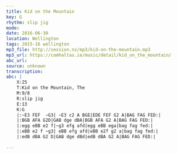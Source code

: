```yaml
---
title: Kid on the Mountain
key: G
rhythm: slip jig
mode: 
date: 2016-06-30
location: Wellington
tags: 2015-16 wellington
mp3_file: http://session.nz/mp3/kid-on-the-mountain.mp3
mp3_url: https://comhaltas.ie/music/detail/kid_on_the_mountain/
abc_url: 
source: unknown
transcription:
abc: |
    X:25
    T:Kid on the Mountain, The
    M:9/8
    R:slip jig
    E:13
    K:G
    |:~E3 FEF  ~G3| ~E3 c2 A BGE|EDE FEF G2 A|BAG FAG FED:|
    |:BGB AFA G2D|GAB dge dBA|BGB AFA G2 A|BAG FAG FED:|
    |:egg eBB e2 f|~g3 efg afd|egg eBB ega|bag fag fed:|
    |:eBB e2 f ~g3| eBB efg afd|eBB e2f g2 a|bag fag fed:|
    |:edB dBA G2 D|GAB dge dBd|edB dBA G2 A|BAG FAG FED:|
    
---
```


